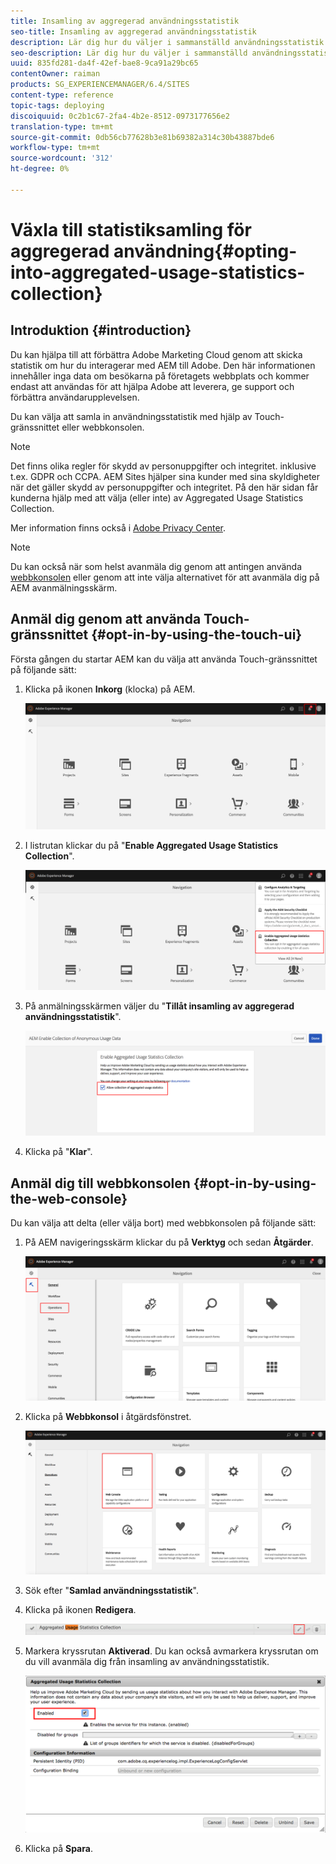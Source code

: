 ```yaml
---
title: Insamling av aggregerad användningsstatistik
seo-title: Insamling av aggregerad användningsstatistik
description: Lär dig hur du väljer i sammanställd användningsstatistik.
seo-description: Lär dig hur du väljer i sammanställd användningsstatistik.
uuid: 835fd281-da4f-42ef-bae8-9ca91a29bc65
contentOwner: raiman
products: SG_EXPERIENCEMANAGER/6.4/SITES
content-type: reference
topic-tags: deploying
discoiquuid: 0c2b1c67-2fa4-4b2e-8512-0973177656e2
translation-type: tm+mt
source-git-commit: 0db56cb77628b3e81b69382a314c30b43887bde6
workflow-type: tm+mt
source-wordcount: '312'
ht-degree: 0%

---
```



# Växla till statistiksamling för aggregerad användning{#opting-into-aggregated-usage-statistics-collection}

## Introduktion {#introduction}

Du kan hjälpa till att förbättra Adobe Marketing Cloud genom att skicka statistik om hur du interagerar med AEM till Adobe. Den här informationen innehåller inga data om besökarna på företagets webbplats och kommer endast att användas för att hjälpa Adobe att leverera, ge support och förbättra användarupplevelsen.

Du kan välja att samla in användningsstatistik med hjälp av Touch-gränssnittet eller webbkonsolen.

>[!NOTE]
>
>Det finns olika regler för skydd av personuppgifter och integritet. inklusive t.ex. GDPR och CCPA. AEM Sites hjälper sina kunder med sina skyldigheter när det gäller skydd av personuppgifter och integritet. På den här sidan får kunderna hjälp med att välja (eller inte) av Aggregated Usage Statistics Collection.
>
>Mer information finns också i [Adobe Privacy Center](https://www.adobe.com/privacy.html).

>[!NOTE]
>
>Du kan också när som helst avanmäla dig genom att antingen använda [webbkonsolen](/help/sites-deploying/opt-in-aggregated-usage-statistics.md#opt-in-by-using-the-web-console) eller genom att inte välja alternativet för att avanmäla dig på AEM avanmälningsskärm.

## Anmäl dig genom att använda Touch-gränssnittet {#opt-in-by-using-the-touch-ui}

Första gången du startar AEM kan du välja att använda Touch-gränssnittet på följande sätt:

1. Klicka på ikonen **Inkorg** (klocka) på AEM.

   ![användningsstatistikNavigeringarskärm](assets/usage_statisticsnavigationscreen.png)

1. I listrutan klickar du på &quot;**Enable Aggregated Usage Statistics Collection**&quot;.

   ![usage_staticNavigationsercreen2](assets/usage_statisticsnavigationscreen2.png)

1. På anmälningsskärmen väljer du &quot;**Tillåt insamling av aggregerad användningsstatistik**&quot;.

   ![usage_staticSnapin-screen](assets/usage_statisticsopt-inscreen.png)

1. Klicka på &quot;**Klar**&quot;.

## Anmäl dig till webbkonsolen {#opt-in-by-using-the-web-console}

Du kan välja att delta (eller välja bort) med webbkonsolen på följande sätt:

1. På AEM navigeringsskärm klickar du på **Verktyg** och sedan **Åtgärder**.

   ![usage_statistiticsopsdashboard](assets/usage_statisticsopsdashboard.png)

1. Klicka på **Webbkonsol** i åtgärdsfönstret.

   ![usage_statistiticswebconsole](assets/usage_statisticswebconsole.png)

1. Sök efter &quot;**Samlad användningsstatistik**&quot;.
1. Klicka på ikonen **Redigera**.

   ![usage_staticCollectionEdit](assets/usage_statisticscollectionedit.png)

1. Markera kryssrutan **Aktiverad**. Du kan också avmarkera kryssrutan om du vill avanmäla dig från insamling av användningsstatistik.

   ![usage_statistiticselect](assets/usage_statisticsselect.png)

1. Klicka på **Spara**.

